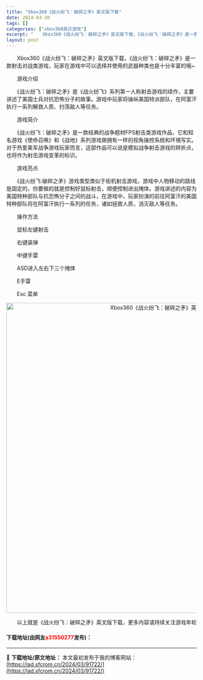 ```yaml
---
title: "Xbox360《战火纷飞：破碎之矛》英文版下载"
date: 2024-03-30
tags: []
categories: ["xbox360英日游戏"]
excerpt: "　　Xbox360《战火纷飞：破碎之矛》英文版下载，《战火纷飞：破碎之矛》是一款射击对战类游戏，玩家在游戏中可以选择并使用的武器种类也是十分丰富的哦~ 　　游戏介绍 　　《战火纷飞：破碎之矛》是《战火纷飞》系列第一人称射击游戏的续作，主要讲述了美国士兵对抗恐怖分子的故事。游戏中玩家将操纵美国特派部队&hellip;"
layout: post
---
```


 <p>　　Xbox360《战火纷飞：破碎之矛》英文版下载，《战火纷飞：破碎之矛》是一款射击对战类游戏，玩家在游戏中可以选择并使用的武器种类也是十分丰富的哦~</p> <p>　　游戏介绍</p> <p>　　《战火纷飞：破碎之矛》是《战火纷飞》系列第一人称射击游戏的续作，主要讲述了美国士兵对抗恐怖分子的故事。游戏中玩家将操纵美国特派部队，在阿富汗执行一系列解救人质、扫荡敌人等任务。</p> <p>　　游戏简介</p> <p>　　《战火纷飞：破碎之矛》是一款经典的战争题材FPS射击类游戏作品，它和知名游戏《使命召唤》和《战地》系列游戏做拥有一样的视角操控系统和环境写实。对于热爱美军战争游戏玩家而言，这部作品可以说是模拟战争射击游戏的转折点，也将作为射击游戏变革的标识。</p> <p>　　游戏亮点</p> <p>　　《战火纷飞:破碎之矛》游戏类型类似于街机射击游戏，游戏中人物移动的路线是固定的，你要做的就是控制好鼠标射击，顺便控制进出掩体。游戏讲述的内容为美国特种部队与抗恐怖分子之间的战斗，在游戏中，玩家扮演的前往阿富汗的美国特种部队将在阿富汗执行一系列的任务，诸如拯救人质，消灭敌人等任务。</p> <p>　　操作方法</p> <p>　　鼠标左键射击</p> <p>　　右键装弹</p> <p>　　中键手雷</p> <p>　　ASD进入左右下三个掩体</p> <p>　　E手雷</p> <p>　　Esc 菜单</p> <p align="center"><img align="" border="0" src="https://lad.sfcrom.cn/wp-content/uploads/2024/03/20240330_6607d4d8508e8.jpg" width="818" alt="Xbox360《战火纷飞：破碎之矛》英文版下载" /></p> <p>　　以上就是《战火纷飞：破碎之矛》英文版下载，更多内容请持续关注游戏年轮</p> <p><h4>下载地址(由网友<font color="red">a31550277</font>发布)：</h4></p> 

---
📖 **下载地址/原文地址：** 本文最初发布于我的博客网站：[https://lad.sfcrom.cn/2024/03/91722/](https://lad.sfcrom.cn/2024/03/91722/)
